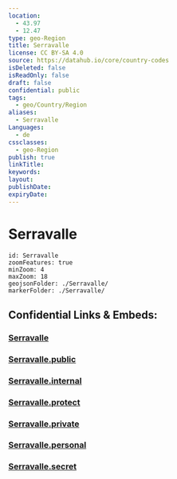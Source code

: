 ```yaml
---
location:
  - 43.97
  - 12.47
type: geo-Region
title: Serravalle
license: CC BY-SA 4.0
source: https://datahub.io/core/country-codes
isDeleted: false
isReadOnly: false
draft: false
confidential: public
tags:
  - geo/Country/Region
aliases:
  - Serravalle
Languages:
  - de
cssclasses:
  - geo-Region
publish: true
linkTitle:
keywords:
layout:
publishDate:
expiryDate:
---
```


# Serravalle

```leaflet
id: Serravalle
zoomFeatures: true 
minZoom: 4 
maxZoom: 18
geojsonFolder: ./Serravalle/
markerFolder: ./Serravalle/
```


## Confidential Links & Embeds: 

### [Serravalle](/_Standards/Earth/Continent/Europe/Europe~South/San_Marino/Castelli~San_Marino/Serravalle.md) 

### [Serravalle.public](/_public/Earth/Continent/Europe/Europe~South/San_Marino/Castelli~San_Marino/Serravalle.public.md) 

### [Serravalle.internal](/_internal/Earth/Continent/Europe/Europe~South/San_Marino/Castelli~San_Marino/Serravalle.internal.md) 

### [Serravalle.protect](/_protect/Earth/Continent/Europe/Europe~South/San_Marino/Castelli~San_Marino/Serravalle.protect.md) 

### [Serravalle.private](/_private/Earth/Continent/Europe/Europe~South/San_Marino/Castelli~San_Marino/Serravalle.private.md) 

### [Serravalle.personal](/_personal/Earth/Continent/Europe/Europe~South/San_Marino/Castelli~San_Marino/Serravalle.personal.md) 

### [Serravalle.secret](/_secret/Earth/Continent/Europe/Europe~South/San_Marino/Castelli~San_Marino/Serravalle.secret.md)

